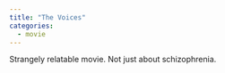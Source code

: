 ```yaml
---
title: "The Voices"
categories:
  - movie
---
```


Strangely relatable movie. Not just about schizophrenia.
